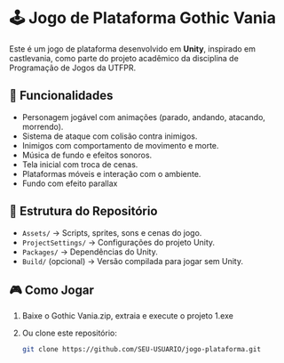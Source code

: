 # 🕹️ Jogo de Plataforma Gothic Vania

Este é um jogo de plataforma desenvolvido em **Unity**, inspirado em castlevania, como parte do projeto acadêmico da disciplina de Programação de Jogos da UTFPR.

## 🚀 Funcionalidades
- Personagem jogável com animações (parado, andando, atacando, morrendo).
- Sistema de ataque com colisão contra inimigos.
- Inimigos com comportamento de movimento e morte.
- Música de fundo e efeitos sonoros.
- Tela inicial com troca de cenas.
- Plataformas móveis e interação com o ambiente.
- Fundo com efeito parallax

## 📂 Estrutura do Repositório
- `Assets/` → Scripts, sprites, sons e cenas do jogo.
- `ProjectSettings/` → Configurações do projeto Unity.
- `Packages/` → Dependências do Unity.
- `Build/` (opcional) → Versão compilada para jogar sem Unity.

## 🎮 Como Jogar
1. Baixe o Gothic Vania.zip, extraia e execute o projeto 1.exe
 
2. Ou clone este repositório:
   ```bash
   git clone https://github.com/SEU-USUARIO/jogo-plataforma.git

